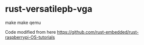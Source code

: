 # rust-versatilepb-vga

make
make qemu

Code modified from here https://github.com/rust-embedded/rust-raspberrypi-OS-tutorials

